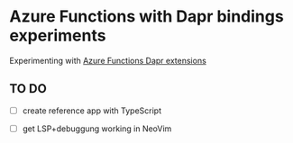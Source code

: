 # Azure Functions with Dapr bindings experiments

Experimenting with [Azure Functions Dapr extensions](https://github.com/Azure/azure-functions-dapr-extension)

## TO DO

- [ ] create reference app with TypeScript
- [ ] get LSP+debuggung working in NeoVim

